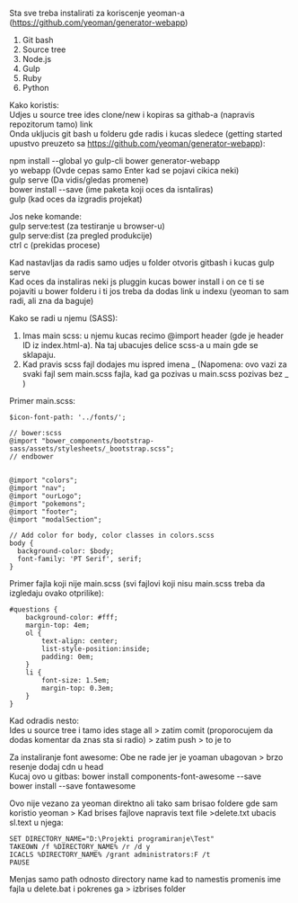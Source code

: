 Sta sve treba instalirati za koriscenje yeoman-a (https://github.com/yeoman/generator-webapp)

1. Git bash
2. Source tree
3. Node.js
4. Gulp
5. Ruby
6. Python

Kako koristis:<br>
Udjes u source tree ides clone/new i kopiras sa githab-a (napravis repozitorum tamo) link<br>
Onda ukljucis git bash u folderu gde radis i kucas sledece (getting started upustvo preuzeto sa https://github.com/yeoman/generator-webapp):

npm install --global yo gulp-cli bower generator-webapp<br>
yo webapp (Ovde cepas samo Enter kad se pojavi cikica neki)<br>
gulp serve (Da vidis/gledas promene)<br>
bower install --save <package>  (ime paketa koji oces da isntaliras)<br>
gulp (kad oces da izgradis projekat)<br>

Jos neke komande:<br>
gulp serve:test (za testiranje u browser-u)<br>
gulp serve:dist (za pregled produkcije)<br>
ctrl c (prekidas procese)<br>

Kad nastavljas da radis samo udjes u folder otvoris gitbash i kucas gulp serve<br>
Kad oces da instaliras neki js pluggin kucas bower install i on ce ti se pojaviti u bower folderu i ti jos treba da dodas link u indexu (yeoman to sam radi, ali zna da baguje)

Kako se radi u njemu (SASS):
1. Imas main scss: u njemu kucas recimo @import header (gde je header ID iz index.html-a). Na taj ubacujes delice scss-a u main gde se sklapaju.
2. Kad pravis scss fajl dodajes mu ispred imena _   (Napomena: ovo vazi za svaki fajl sem main.scss fajla, kad ga pozivas u main.scss pozivas bez _ )

Primer main.scss:

    $icon-font-path: '../fonts/';

	// bower:scss
	@import "bower_components/bootstrap-sass/assets/stylesheets/_bootstrap.scss";
	// endbower


	@import "colors";
	@import "nav";
	@import "ourLogo";
	@import "pokemons";
	@import "footer";
	@import "modalSection";

	// Add color for body, color classes in colors.scss
	body {
	  background-color: $body;
	  font-family: 'PT Serif', serif;
	}

Primer fajla koji nije main.scss (svi fajlovi koji nisu main.scss treba da izgledaju ovako otprilike):

	#questions {
		background-color: #fff;
		margin-top: 4em;
		ol {
	    	text-align: center; 
	    	list-style-position:inside;
	    	padding: 0em;
		}
		li {
			font-size: 1.5em;
			margin-top: 0.3em;
		}
	}


Kad odradis nesto: <br>
Ides u source tree i tamo ides stage all > zatim comit (proporocujem da dodas komentar da znas sta si radio) > zatim push > to je to

Za instaliranje font awesome:  Obe ne rade jer je yoaman ubagovan > brzo resenje dodaj cdn u head<br>
Kucaj ovo u gitbas: bower install components-font-awesome --save<br>
                    bower install --save fontawesome<br>


Ovo nije vezano za yeoman direktno ali tako sam brisao foldere gde sam koristio yeoman > Kad brises fajlove napravis text file >delete.txt ubacis sl.text u njega:<br>

    SET DIRECTORY_NAME="D:\Projekti programiranje\Test"
    TAKEOWN /f %DIRECTORY_NAME% /r /d y
    ICACLS %DIRECTORY_NAME% /grant administrators:F /t
    PAUSE

Menjas samo path odnosto directory name kad to namestis promenis ime fajla u delete.bat i pokrenes ga > izbrises folder
